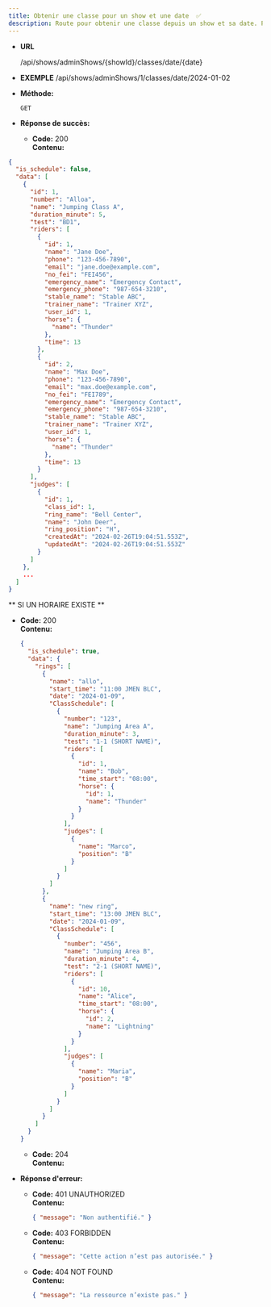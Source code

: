 ```yaml
---
title: Obtenir une classe pour un show et une date  ✅
description: Route pour obtenir une classe depuis un show et sa date. Pour organisateurs et admins.
---
```


- **URL**

  /api/shows/adminShows/{showId}/classes/date/{date}

- **EXEMPLE**
  /api/shows/adminShows/1/classes/date/2024-01-02

- **Méthode:**

  `GET`

- **Réponse de succès:**
  - **Code:** 200 <br />
    **Contenu:**

```json
{
  "is_schedule": false,
  "data": [
    {
      "id": 1,
      "number": "Alloa",
      "name": "Jumping Class A",
      "duration_minute": 5,
      "test": "BD1",
      "riders": [
        {
          "id": 1,
          "name": "Jane Doe",
          "phone": "123-456-7890",
          "email": "jane.doe@example.com",
          "no_fei": "FEI456",
          "emergency_name": "Emergency Contact",
          "emergency_phone": "987-654-3210",
          "stable_name": "Stable ABC",
          "trainer_name": "Trainer XYZ",
          "user_id": 1,
          "horse": {
            "name": "Thunder"
          },
          "time": 13
        },
        {
          "id": 2,
          "name": "Max Doe",
          "phone": "123-456-7890",
          "email": "max.doe@example.com",
          "no_fei": "FEI789",
          "emergency_name": "Emergency Contact",
          "emergency_phone": "987-654-3210",
          "stable_name": "Stable ABC",
          "trainer_name": "Trainer XYZ",
          "user_id": 1,
          "horse": {
            "name": "Thunder"
          },
          "time": 13
        }
      ],
      "judges": [
        {
          "id": 1,
          "class_id": 1,
          "ring_name": "Bell Center",
          "name": "John Deer",
          "ring_position": "H",
          "createdAt": "2024-02-26T19:04:51.553Z",
          "updatedAt": "2024-02-26T19:04:51.553Z"
        }
      ]
    },
    ...
  ]
}
```

** SI UN HORAIRE EXISTE **

- **Code:** 200 <br />
  **Contenu:**

  ```json
  {
    "is_schedule": true,
    "data": {
      "rings": [
        {
          "name": "allo",
          "start_time": "11:00 JMEN BLC",
          "date": "2024-01-09",
          "ClassSchedule": [
            {
              "number": "123",
              "name": "Jumping Area A",
              "duration_minute": 3,
              "test": "1-1 (SHORT NAME)",
              "riders": [
                {
                  "id": 1,
                  "name": "Bob",
                  "time_start": "08:00",
                  "horse": {
                    "id": 1,
                    "name": "Thunder"
                  }
                }
              ],
              "judges": [
                {
                  "name": "Marco",
                  "position": "B"
                }
              ]
            }
          ]
        },
        {
          "name": "new ring",
          "start_time": "13:00 JMEN BLC",
          "date": "2024-01-09",
          "ClassSchedule": [
            {
              "number": "456",
              "name": "Jumping Area B",
              "duration_minute": 4,
              "test": "2-1 (SHORT NAME)",
              "riders": [
                {
                  "id": 10,
                  "name": "Alice",
                  "time_start": "08:00",
                  "horse": {
                    "id": 2,
                    "name": "Lightning"
                  }
                }
              ],
              "judges": [
                {
                  "name": "Maria",
                  "position": "B"
                }
              ]
            }
          ]
        }
      ]
    }
  }
  ```

  - **Code:** 204 <br />
    **Contenu:**

* **Réponse d'erreur:**

  - **Code:** 401 UNAUTHORIZED <br />
    **Contenu:**

    ```json
    { "message": "Non authentifié." }
    ```

  - **Code:** 403 FORBIDDEN <br />
    **Contenu:**

    ```json
    { "message": "Cette action n’est pas autorisée." }
    ```

  - **Code:** 404 NOT FOUND <br />
    **Contenu:**
    ```json
    { "message": "La ressource n’existe pas." }
    ```
